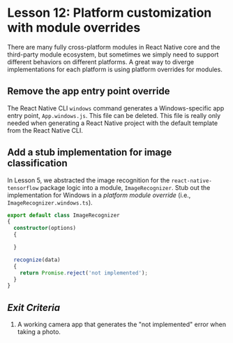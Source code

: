 # Lesson 12: Platform customization with module overrides

There are many fully cross-platform modules in React Native core and the third-party module ecosystem, but sometimes we simply need to support different behaviors on different platforms. A great way to diverge implementations for each platform is using platform overrides for modules. 

## Remove the app entry point override

The React Native CLI `windows` command generates a Windows-specific app entry point, `App.windows.js`. This file can be deleted. This file is really only needed when generating a React Native project with the default template from the React Native CLI.

## Add a stub implementation for image classification

In Lesson 5, we abstracted the image recognition for the `react-native-tensorflow` package logic into a module, `ImageRecognizer`. Stub out the implementation for Windows in a *platform module override* (i.e., `ImageRecognizer.windows.ts`).

```ts
export default class ImageRecognizer
{
  constructor(options)
  {

  }

  recognize(data)
  {
    return Promise.reject('not implemented');
  }
}
```

## _Exit Criteria_
1. A working camera app that generates the "not implemented" error when taking a photo.

